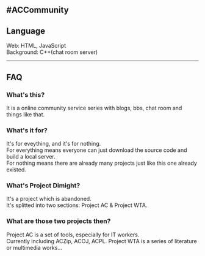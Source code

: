 #ACCommunity
------------------------------

## Language

Web: HTML, JavaScript  
Background: C++(chat room server)

------------------------------

## FAQ

### What's this?
It is a online community service series with blogs, bbs, chat room and things like that.  

### What's it for?
It's for eveything, and it's for nothing.  
For everything means everyone can just download the source code and build a local server.  
For nothing means there are already many projects just like this one already existed.

### What's Project Dimight?
It's a project which is abandoned.     
It's splitted into two sections: Project AC & Project WTA.  

### What are those two projects then?
Project AC is a set of tools, especially for IT workers.   
Currently including ACZip, ACOJ, ACPL.
Project WTA is a series of literature or multimedia works...